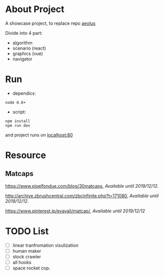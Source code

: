 
# About Project
A showcase project, to replace repo [aeolus](https://github.com/Astroleander/weboratory)

Divide into 4 part:
- algorithm
- scenario (react)
- graphics (vue)
- navigator

# Run
+ dependics:
```
node 8.6+
```
+ script:
```
npm install
npm run dev
```
and project runs on [localhost:80](http://localhost/)
# Resource
## Matcaps
https://www.pixelfondue.com/blog/30matcaps, *Available until 2019/12/12*.

http://archive.zbrushcentral.com/zbcinfinite.php?t=171080, *Available until 2019/12/12*.

https://www.pinterest.jp/evayali/matcap/, *Available until 2019/12/12*

# TODO List
+ [ ] linear tranfromation visulization
+ [ ] human maker
+ [ ] stock crawler
+ [ ] all hooks
+ [ ] space rocket cop.
